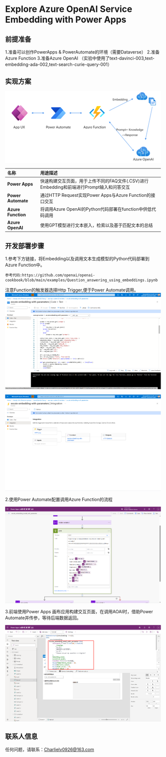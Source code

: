 # Explore Azure OpenAI Service Embedding with Power Apps

## 前提准备

1.准备可以创作PowerApps & PowerAutomate的环境（需要Dataverse）
2.准备Azure Function
3.准备Azure OpenAI （实验中使用了text-davinci-003,text-embedding-ada-002,text-search-curie-query-001）

## 实现方案

![Architecture](./Images/Architecture.png)


| 名称   | 用途描述 |
  |:--- | :---- |
  | **Power Apps** | 快速构建交互页面，用于上传不同的FAQ文件(.CSV)进行Embedding和前端进行Prompt输入和问答交互 |
  | **Power Automate** | 通过HTTP Request实现Power Apps与Azure Function的接口交互 |
  | **Azure Function** | 将调用Azure OpenAI的Python代码部署在function中供低代码调用 |
  | **Azure OpenAI** | 使用GPT模型进行文本嵌入，检索以及基于匹配文本的总结 |

## 开发部署步骤

1.参考下方链接，将Embedding以及调用文本生成模型的Python代码部署到Azure Function中。

    参考代码:https://github.com/openai/openai-cookbook/blob/main/examples/Question_answering_using_embeddings.ipynb

注意Function的触发器选择Http Trigger,便于Power Automate调用。
![function1](./Images/Function1.png)

![function2](./Images/Function2.png)

2.使用Power Automate配置调用Azure Function的流程

![Flow1](./Images/Flow1.png)

3.前端使用Power Apps 画布应用构建交互页面，在调用AOAI时，借助Power Automate并传参，等待后端数据返回。

![App1](./Images/App1.png)

## 联系人信息

任何问题，请联系：Charlielv0926@163.com

